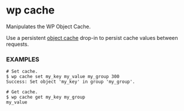 # wp cache

Manipulates the WP Object Cache.

Use a persistent [object cache](https://codex.wordpress.org/Class_Reference/WP_Object_Cache) drop-in to persist cache values between requests.

### EXAMPLES

    # Set cache.
    $ wp cache set my_key my_value my_group 300
    Success: Set object 'my_key' in group 'my_group'.

    # Get cache.
    $ wp cache get my_key my_group
    my_value


